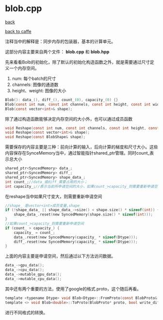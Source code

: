 # blob.cpp

[back](../../index.md)

[back to caffe](caffe_index.md)

注释当中的解释是：同步内存的包装器，基本的计算单元。

这部分内容主要来自两个文件： **blob.cpp** 和 **blob.hpp**

先来看看Bolb的初始化，除了默认的初始化构造函数之外，就是需要通过尺寸定义一个内存空间。

1. num: 每个batch的尺寸
2. channels: 图像的通道数
3. height、weight: 图像的大小

```c
Blob(): data_(), diff_(), count_(0), capacity_(0) {}
Blob(const int num, const int channels, const int height, const int width);
Blob(const vector<int>& shape);
```

除了通过构造函数能够决定内存空间的大小外，也可以通过成员函数

```c
void Reshape(const int num, const int channels, const int height, const int width);
void Reshape(const vector<int>& shape);
void Reshape(const BlobShape& shape);
```

需要保存的内容主要是三种：前向计算的输入，后向计算的梯度和尺寸大小。这些内容保存在SynceMemory当中，通过智能指针shared_ptr管理。同时count_表示总大小

```c
shared_ptr<SyncedMemory> data_;
shared_ptr<SyncedMemory> diff_;
shared_ptr<SyncedMemory> shape_data_;
int count_;//data_或diff_需要占用的大小；
int capacity_;//表示当前所申请空间的大小，如果count_>capacity_则需要重新申请空间
```

在reshape当中如果尺寸变大，则需要重新申请空间

```c
//shape_ 是vector<int>成员变量,shape
if (!shape_data_ || shape_data_->size() < shape.size() * sizeof(int)) {
    shape_data_.reset(new SyncedMemory(shape.size() * sizeof(int)));
}
//如果count_>capacity_则需要重新申请空间
if (count_ > capacity_) {
    capacity_ = count_;
    data_.reset(new SyncedMemory(capacity_ * sizeof(Dtype)));
	diff_.reset(new SyncedMemory(capacity_ * sizeof(Dtype)));
}
```

上面的内容主要是申请空间，然后通过以下方法访问数据。

```c
data_->gpu_data();
data_->cpu_data();
data_->mutable_gpu_data();
data_->mutable_cpu_data();
```

其中还有两个重要的方法，使用了google的格式.proto，这个随后再看。

```c
template <typename Dtype> void Blob<Dtype>::FromProto(const BlobProto& proto, bool reshape)
template <> void Blob<double>::ToProto(BlobProto* proto, bool write_diff)
```
进行不同格式的转换。



